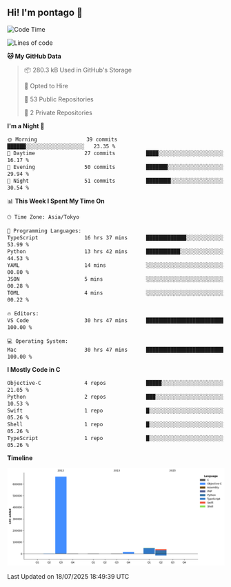 ## Hi! I'm pontago 👋

<!--START_SECTION:waka-->
![Code Time](http://img.shields.io/badge/Code%20Time-451%20hrs%2052%20mins-blue)

![Lines of code](https://img.shields.io/badge/From%20Hello%20World%20I%27ve%20Written-768.9%20thousand%20lines%20of%20code-blue)

**🐱 My GitHub Data** 

> 📦 280.3 kB Used in GitHub's Storage 
 > 
> 💼 Opted to Hire
 > 
> 📜 53 Public Repositories 
 > 
> 🔑 2 Private Repositories 
 > 
**I'm a Night 🦉** 

```text
🌞 Morning                39 commits          ██████░░░░░░░░░░░░░░░░░░░   23.35 % 
🌆 Daytime                27 commits          ████░░░░░░░░░░░░░░░░░░░░░   16.17 % 
🌃 Evening                50 commits          ███████░░░░░░░░░░░░░░░░░░   29.94 % 
🌙 Night                  51 commits          ████████░░░░░░░░░░░░░░░░░   30.54 % 
```


📊 **This Week I Spent My Time On** 

```text
🕑︎ Time Zone: Asia/Tokyo

💬 Programming Languages: 
TypeScript               16 hrs 37 mins      █████████████░░░░░░░░░░░░   53.99 % 
Python                   13 hrs 42 mins      ███████████░░░░░░░░░░░░░░   44.53 % 
YAML                     14 mins             ░░░░░░░░░░░░░░░░░░░░░░░░░   00.80 % 
JSON                     5 mins              ░░░░░░░░░░░░░░░░░░░░░░░░░   00.28 % 
TOML                     4 mins              ░░░░░░░░░░░░░░░░░░░░░░░░░   00.22 % 

🔥 Editors: 
VS Code                  30 hrs 47 mins      █████████████████████████   100.00 % 

💻 Operating System: 
Mac                      30 hrs 47 mins      █████████████████████████   100.00 % 
```

**I Mostly Code in C** 

```text
Objective-C              4 repos             █████░░░░░░░░░░░░░░░░░░░░   21.05 % 
Python                   2 repos             ███░░░░░░░░░░░░░░░░░░░░░░   10.53 % 
Swift                    1 repo              █░░░░░░░░░░░░░░░░░░░░░░░░   05.26 % 
Shell                    1 repo              █░░░░░░░░░░░░░░░░░░░░░░░░   05.26 % 
TypeScript               1 repo              █░░░░░░░░░░░░░░░░░░░░░░░░   05.26 % 
```



**Timeline**

![Lines of Code chart](https://raw.githubusercontent.com/pontago/pontago/main/assets/bar_graph.png)


 Last Updated on 18/07/2025 18:49:39 UTC
<!--END_SECTION:waka-->
